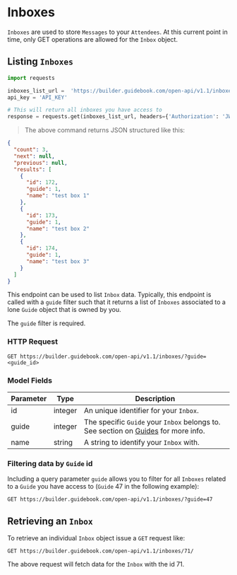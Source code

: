 # Inboxes

`Inboxes` are used to store `Messages` to your `Attendees`.  At this current point in time, only GET operations are allowed for the `Inbox` object.


## Listing `Inboxes`


```python
import requests

inboxes_list_url =  'https://builder.guidebook.com/open-api/v1.1/inboxes/?guide=1'
api_key = 'API_KEY'

# This will return all inboxes you have access to
response = requests.get(inboxes_list_url, headers={'Authorization': 'JWT ' + api_key})
```

> The above command returns JSON structured like this:

```json
{
  "count": 3,
  "next": null,
  "previous": null,
  "results": [
    {
      "id": 172,
      "guide": 1,
      "name": "test box 1"
    },
    {
      "id": 173,
      "guide": 1,
      "name": "test box 2"
    },
    {
      "id": 174,
      "guide": 1,
      "name": "test box 3"
    }
  ]
}

```

This endpoint can be used to list `Inbox` data. Typically, this endpoint is called with a `guide` filter such that it returns a list of `Inboxes` associated to a lone `Guide` object that is owned by you.

The `guide` filter is required.

### HTTP Request

`GET https://builder.guidebook.com/open-api/v1.1/inboxes/?guide=<guide_id>`

### Model Fields

Parameter       | Type    | Description
---------       | ------- | -----------
id              | integer  | An unique identifier for your `Inbox`.
guide           | integer  | The specific `Guide` your `Inbox` belongs to.  See section on [Guides](#guides) for more info.
name            | string    | A string to identify your `Inbox` with.

### Filtering data by `Guide` id

Including a query parameter `guide` allows you to filter for all `Inboxes` related to a `Guide` you have access to (`Guide` 47 in the following example):

`GET https://builder.guidebook.com/open-api/v1.1/inboxes/?guide=47`

## Retrieving an `Inbox`

To retrieve an individual `Inbox` object issue a `GET` request like:

`GET https://builder.guidebook.com/open-api/v1.1/inboxes/71/`

The above request will fetch data for the `Inbox` with the id 71.
